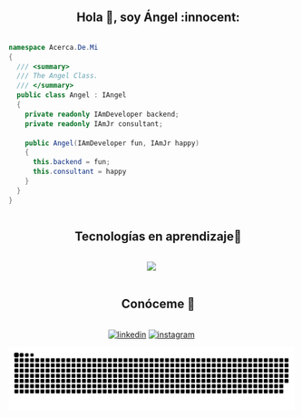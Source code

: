 
<div id="user-content-toc">
  <ul align="center">
    <summary><h2 style="display: inline-block">Hola 👋, soy Ángel :innocent:</h2></summary>
  </ul>
</div>

```csharp
namespace Acerca.De.Mi
{
  /// <summary>
  /// The Angel Class.
  /// </summary>
  public class Angel : IAngel
  {
    private readonly IAmDeveloper backend;
    private readonly IAmJr consultant;

    public Angel(IAmDeveloper fun, IAmJr happy)
    {
      this.backend = fun;
      this.consultant = happy
    }
  }
}
```

<div id="user-content-toc">
  <ul align="center">
    <summary><h2 style="display: inline-block">Tecnologías en aprendizaje🔭</h2></summary>
  </ul>
</div>
<p align="center">
  <a href="https://skillicons.dev">
    <img src="https://skillicons.dev/icons?i=git,aws,docker,kubernetes,dotnet,cs,mysql,redis,github,linux,md,postman,py,visualstudio,kafka,latex&perline=21" />
  </a>
</p>

<div id="user-content-toc">
  <ul align="center">
    <summary><h2 style="display: inline-block">Conóceme 🤝</h2></summary>
  </ul>
</div>

<p align="center">
<a href="https://www.linkedin.com/in/miguel-mondrag%C3%B3n-655907201/" target="blank"><img align="center" src="https://skillicons.dev/icons?i=linkedin" alt="linkedin" height="50" width="50" /></a>
<a href="https://www.instagram.com/charmino_angel/" target="blank"><img align="center" src="https://skillicons.dev/icons?i=instagram" alt="instagram" height="50" width="50" /></a>  
</p>

<div align="center">
  <img  src="https://github.com/1999AZZAR/1999AZZAR/blob/main/resources/img/grid-snake.svg"
       alt="snake" /></a>
</div>

<!--
**4NGEL1/4NGEL1** is a ✨ _special_ ✨ repository because its `README.md` (this file) appears on your GitHub profile.

Here are some ideas to get you started:

- 🔭 I’m currently working on ...
- 🌱 I’m currently learning ...
- 👯 I’m looking to collaborate on ...
- 🤔 I’m looking for help with ...
- 💬 Ask me about ...
- 📫 How to reach me: ...
- 😄 Pronouns: ...
- ⚡ Fun fact: ...
-->
